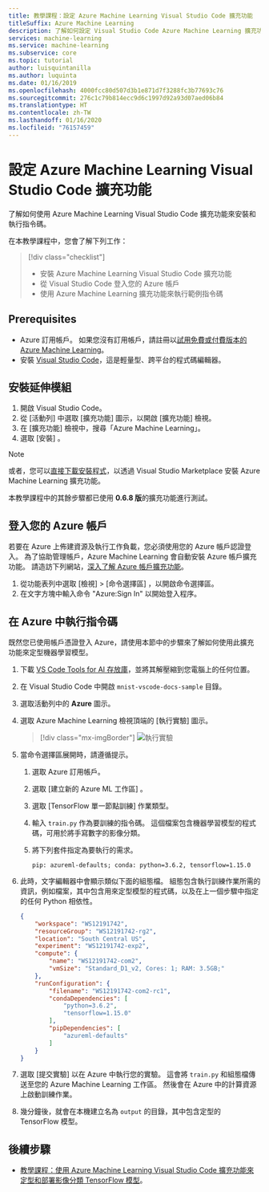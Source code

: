 ```yaml
---
title: 教學課程：設定 Azure Machine Learning Visual Studio Code 擴充功能
titleSuffix: Azure Machine Learning
description: 了解如何設定 Visual Studio Code Azure Machine Learning 擴充功能。
services: machine-learning
ms.service: machine-learning
ms.subservice: core
ms.topic: tutorial
author: luisquintanilla
ms.author: luquinta
ms.date: 01/16/2019
ms.openlocfilehash: 4000fcc80d507d3b1e871d7f3288fc3b77693c76
ms.sourcegitcommit: 276c1c79b814ecc9d6c1997d92a93d07aed06b84
ms.translationtype: HT
ms.contentlocale: zh-TW
ms.lasthandoff: 01/16/2020
ms.locfileid: "76157459"
---
```

# <a name="set-up-azure-machine-learning-visual-studio-code-extension"></a>設定 Azure Machine Learning Visual Studio Code 擴充功能

了解如何使用 Azure Machine Learning Visual Studio Code 擴充功能來安裝和執行指令碼。

在本教學課程中，您會了解下列工作：

> [!div class="checklist"]
> * 安裝 Azure Machine Learning Visual Studio Code 擴充功能
> * 從 Visual Studio Code 登入您的 Azure 帳戶
> * 使用 Azure Machine Learning 擴充功能來執行範例指令碼

## <a name="prerequisites"></a>Prerequisites

- Azure 訂用帳戶。 如果您沒有訂用帳戶，請註冊以[試用免費或付費版本的 Azure Machine Learning](https://aka.ms/AMLFree)。
- 安裝 [Visual Studio Code](https://code.visualstudio.com/docs/setup/setup-overview)，這是輕量型、跨平台的程式碼編輯器。 

## <a name="install-the-extension"></a>安裝延伸模組

1. 開啟 Visual Studio Code。
1. 從 [活動列]  中選取 [擴充功能]  圖示，以開啟 [擴充功能] 檢視。
1. 在 [擴充功能] 檢視中，搜尋「Azure Machine Learning」。
1. 選取 [安裝]  。

> [!NOTE]
> 或者，您可以[直接下載安裝程式](https://aka.ms/vscodetoolsforai)，以透過 Visual Studio Marketplace 安裝 Azure Machine Learning 擴充功能。 

本教學課程中的其餘步驟都已使用 **0.6.8 版**的擴充功能進行測試。

## <a name="sign-in-to-your-azure-account"></a>登入您的 Azure 帳戶

若要在 Azure 上佈建資源及執行工作負載，您必須使用您的 Azure 帳戶認證登入。 為了協助管理帳戶，Azure Machine Learning 會自動安裝 Azure 帳戶擴充功能。 請造訪下列網站，[深入了解 Azure 帳戶擴充功能](https://marketplace.visualstudio.com/items?itemName=ms-vscode.azure-account)。

1. 從功能表列中選取 [檢視] > [命令選擇區]  ，以開啟命令選擇區。 
1. 在文字方塊中輸入命令 "Azure:Sign In" 以開始登入程序。

## <a name="run-a-script-in-azure"></a>在 Azure 中執行指令碼

既然您已使用帳戶憑證登入 Azure，請使用本節中的步驟來了解如何使用此擴充功能來定型機器學習模型。

1. 下載 [VS Code Tools for AI 存放庫](https://github.com/microsoft/vscode-tools-for-ai/archive/master.zip)，並將其解壓縮到您電腦上的任何位置。
1. 在 Visual Studio Code 中開啟 `mnist-vscode-docs-sample` 目錄。
1. 選取活動列中的 **Azure** 圖示。
1. 選取 Azure Machine Learning 檢視頂端的 [執行實驗]  圖示。

    > [!div class="mx-imgBorder"]
    > ![執行實驗](./media/tutorial-setup-vscode-extension/run-experiment.PNG)

1. 當命令選擇區展開時，請遵循提示。

    1. 選取 Azure 訂用帳戶。
    1. 選取 [建立新的 Azure ML 工作區]  。
    1. 選取 [TensorFlow 單一節點訓練]  作業類型。
    1. 輸入 `train.py` 作為要訓練的指令碼。 這個檔案包含機器學習模型的程式碼，可用於將手寫數字的影像分類。
    1. 將下列套件指定為要執行的需求。

        ```text
        pip: azureml-defaults; conda: python=3.6.2, tensorflow=1.15.0
        ```

1. 此時，文字編輯器中會顯示類似下面的組態檔。 組態包含執行訓練作業所需的資訊，例如檔案，其中包含用來定型模型的程式碼，以及在上一個步驟中指定的任何 Python 相依性。

    ```json
    {
        "workspace": "WS12191742",
        "resourceGroup": "WS12191742-rg2",
        "location": "South Central US",
        "experiment": "WS12191742-exp2",
        "compute": {
            "name": "WS12191742-com2",
            "vmSize": "Standard_D1_v2, Cores: 1; RAM: 3.5GB;"
        },
        "runConfiguration": {
            "filename": "WS12191742-com2-rc1",
            "condaDependencies": [
                "python=3.6.2",
                "tensorflow=1.15.0"
            ],
            "pipDependencies": [
                "azureml-defaults"
            ]
        }
    }
    ```

1. 選取 [提交實驗]  以在 Azure 中執行您的實驗。 這會將 `train.py` 和組態檔傳送至您的 Azure Machine Learning 工作區。 然後會在 Azure 中的計算資源上啟動訓練作業。
1. 幾分鐘後，就會在本機建立名為 `output` 的目錄，其中包含定型的 TensorFlow 模型。

## <a name="next-steps"></a>後續步驟

* [教學課程：使用 Azure Machine Learning Visual Studio Code 擴充功能來定型和部署影像分類 TensorFlow 模型](tutorial-train-deploy-image-classification-model-vscode.md)。
